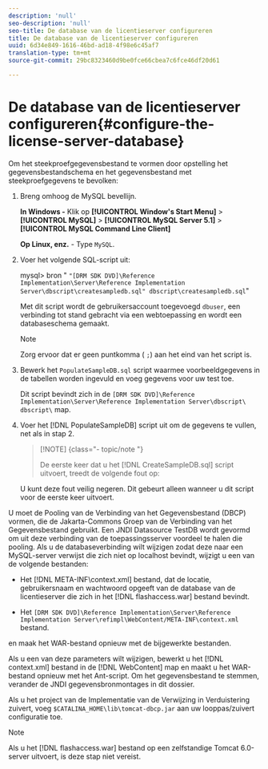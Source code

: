 ```yaml
---
description: 'null'
seo-description: 'null'
seo-title: De database van de licentieserver configureren
title: De database van de licentieserver configureren
uuid: 6d34e849-1616-46bd-ad18-4f98e6c45af7
translation-type: tm+mt
source-git-commit: 29bc8323460d9be0fce66cbea7c6fce46df20d61

---
```



# De database van de licentieserver configureren{#configure-the-license-server-database}

Om het steekproefgegevensbestand te vormen door opstelling het gegevensbestandschema en het gegevensbestand met steekproefgegevens te bevolken:

1. Breng omhoog de MySQL bevellijn.

   **In Windows -** Klik op **[!UICONTROL Window's Start Menu]** > **[!UICONTROL MySQL]** > **[!UICONTROL MySQL Server 5.1]** > **[!UICONTROL MySQL Command Line Client]**

   **Op Linux, enz.** - Type `MySQL`.

1. Voer het volgende SQL-script uit:

   mysql> bron &quot; `"[DRM SDK DVD]\Reference Implementation\Server\Reference Implementation Server\dbscript\createsampledb.sql" dbscript\createsampledb.sql`&quot;

   Met dit script wordt de gebruikersaccount toegevoegd `dbuser`, een verbinding tot stand gebracht via een webtoepassing en wordt een databaseschema gemaakt.

   >[!NOTE]
   >
   >Zorg ervoor dat er geen puntkomma ( `;`) aan het eind van het script is.

1. Bewerk het `PopulateSampleDB.sql` script waarmee voorbeeldgegevens in de tabellen worden ingevuld en voeg gegevens voor uw test toe.

   Dit script bevindt zich in de `[DRM SDK DVD]\Reference Implementation\Server\Reference Implementation Server\dbscript\ dbscript\` map.
1. Voer het [!DNL PopulateSampleDB] script uit om de gegevens te vullen, net als in stap 2.

   >[!NOTE] {class=&quot;- topic/note &quot;}
   >
   >De eerste keer dat u het [!DNL CreateSampleDB.sql] script uitvoert, treedt de volgende fout op:

   U kunt deze fout veilig negeren. Dit gebeurt alleen wanneer u dit script voor de eerste keer uitvoert.

U moet de Pooling van de Verbinding van het Gegevensbestand (DBCP) vormen, die de Jakarta-Commons Groep van de Verbinding van het Gegevensbestand gebruikt. Een JNDI Datasource TestDB wordt gevormd om uit deze verbinding van de toepassingsserver voordeel te halen die pooling. Als u de databaseverbinding wilt wijzigen zodat deze naar een MySQL-server verwijst die zich niet op localhost bevindt, wijzigt u een van de volgende bestanden:

* Het [!DNL META-INF\context.xml] bestand, dat de locatie, gebruikersnaam en wachtwoord opgeeft van de database van de licentieserver die zich in het [!DNL flashaccess.war] bestand bevindt.

* Het `[DRM SDK DVD]\Reference Implementation\Server\Reference Implementation Server\refimpl\WebContent/META-INF\context.xml` bestand.

en maak het WAR-bestand opnieuw met de bijgewerkte bestanden.

Als u een van deze parameters wilt wijzigen, bewerkt u het [!DNL context.xml] bestand in de [!DNL WebContent] map en maakt u het WAR-bestand opnieuw met het Ant-script. Om het gegevensbestand te stemmen, verander de JNDI gegevensbronmontages in dit dossier.

Als u het project van de Implementatie van de Verwijzing in Verduistering zuivert, voeg `$CATALINA_HOME\lib\tomcat-dbcp.jar` aan uw looppas/zuivert configuratie toe.

>[!NOTE]
>
>Als u het [!DNL flashaccess.war] bestand op een zelfstandige Tomcat 6.0-server uitvoert, is deze stap niet vereist.

